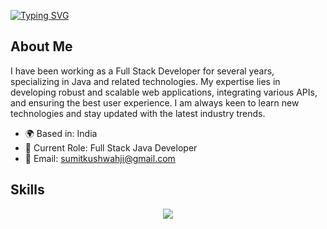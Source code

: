 [![Typing SVG](https://readme-typing-svg.herokuapp.com?font=Fira+Code&weight=600&size=34&pause=1000&color=2E44F7&vCenter=true&random=false&width=435&lines=Hello%2C+I'm+Sumit+Kushwah)](https://git.io/typing-svg)

## About Me

I have been working as a Full Stack Developer for several years, specializing in Java and related technologies. My expertise lies in developing robust and scalable web applications, integrating various APIs, and ensuring the best user experience. I am always keen to learn new technologies and stay updated with the latest industry trends.

- 🌍 Based in: India
- 💼 Current Role: Full Stack Java Developer
- 📧 Email: [sumitkushwahji@gmail.com](mailto:sumitkushwahji@gmail.com)

## Skills

<p align="center">
  <a href="https://skillicons.dev">
    <img src="https://skillicons.dev/icons?i=git,kubernetes,docker,c,postman,java,cpp,ubuntu,react,angular,python,mongodb,mysql,postgres,azure,bash,bootstrap,css,html,javascript,typescript,discord,django,gitlab,grafana,graphql,heroku,hibernate,jenkins&perline=9" />
  </a>
</p>
